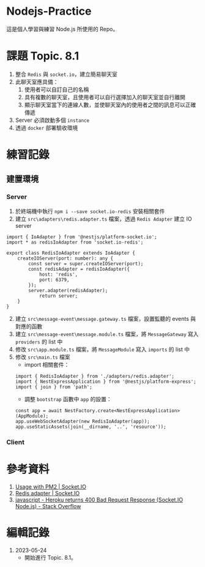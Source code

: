 # Nodejs-Practice
這是個人學習與練習 Node.js 所使用的 Repo。

# 課題 Topic. 8.1
1. 整合 `Redis` 與 `socket.io`，建立簡易聊天室
2. 此聊天室應具備：
    1. 使用者可以自訂自己的名稱
    2. 具有複數的聊天室，且使用者可以自行選擇加入的聊天室並自行離開
    3. 顯示聊天室當下的連線人數，並使聊天室內的使用者之間的訊息可以正確傳遞
3. Server 必須啟動多個 `instance`
4. 透過 `docker` 部署驗收環境

# 練習記錄
## 建置環境
### Server
1. 於終端機中執行 `npm i --save socket.io-redis` 安裝相關套件
2. 建立 `src\adapters\redis.adapter.ts` 檔案，透過 `Redis Adapter` 建立 IO server
```
import { IoAdapter } from '@nestjs/platform-socket.io';
import * as redisIoAdapter from 'socket.io-redis';

export class RedisIoAdapter extends IoAdapter {
    createIOServer(port: number): any {
        const server = super.createIOServer(port);
        const redisAdapter = redisIoAdapter({
            host: 'redis',
            port: 6379,
        });
        server.adapter(redisAdapter);
            return server;
    }
}
```
2. 建立 `src\message-event\message.gateway.ts` 檔案，設置監聽的 events 與對應的函數
3. 建立 `src\message-event\message.module.ts` 檔案，將 `MessageGateway` 寫入 `providers` 的 list 中
4. 修改 `src\app.module.ts` 檔案，將 `MessageModule` 寫入 `imports` 的 list 中
5. 修改 `src\main.ts` 檔案
    - import 相關套件：
    ```
    import { RedisIoAdapter } from './adapters/redis.adapter';
    import { NestExpressApplication } from '@nestjs/platform-express';
    import { join } from 'path';
    ```
    - 調整 `bootstrap` 函數中 `app` 的設置：
    ```
    const app = await NestFactory.create<NestExpressApplication>(AppModule);
    app.useWebSocketAdapter(new RedisIoAdapter(app));
    app.useStaticAssets(join(__dirname, '..', 'resource'));
    ```

### Client


# 參考資料
1. [Usage with PM2 | Socket.IO](https://socket.io/docs/v4/pm2/)
2. [Redis adapter | Socket.IO](https://socket.io/docs/v4/redis-adapter/)
3. [javascript - Heroku returns 400 Bad Request Response (Socket.IO Node.js) - Stack Overflow](https://stackoverflow.com/questions/57459115/heroku-returns-400-bad-request-response-socket-io-node-js)

# 編輯記錄
1. 2023-05-24
    - 開始進行 Topic. 8.1。
